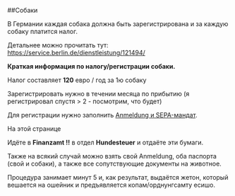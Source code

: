 ##Собаки

В Германии каждая собака должна быть зарегистрирована и за каждую собаку платится налог.

Детальнее можно прочитать тут: https://service.berlin.de/dienstleistung/121494/

**Краткая информация по налогу/регистрации собаки.**

Налог составляет **120** евро / год за 1ю собаку

Зарегистрировать нужно в течении месяца по прибытию (я регистрировал спустя > 2 - посмотрим, что будет)

Для регистрации нужно заполнить [Anmeldung и SEPA-мандат](http://www.berlin.de/sen/finanzen/steuern/downloads/artikel.9740.php).

На этой странице 

Идёте в **Finanzamt !!** в отдел **Hundesteuer** и отдаёте эти бумаги.

Также на всякий случай можно взять свой Anmeldung, оба паспорта (свой и собаки), а также все сопутствующие документы на животное.

Процедура занимает минут 5 и, как результат, выдаётся жетон, который вешается на ошейник и предъявляется копам/орднунгсамту есишо.

